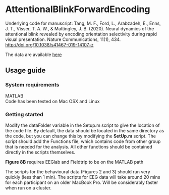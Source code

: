 # AttentionalBlinkForwardEncoding
Underlying code for manuscript: Tang, M. F., Ford, L., Arabzadeh, E., Enns, J. T., Visser, T. A. W., & Mattingley, J. B. (2020). Neural dynamics of the attentional blink revealed by encoding orientation selectivity during rapid visual presentation. Nature Communications, 11(1), 434. http://doi.org/10.1038/s41467-019-14107-z

The data are available [here](https://osf.io/f9g6h/)





## Usage guide 
### System requirements 
MATLAB <br>
Code has been tested on Mac OSX and Linux

### Getting started
Modify the dataFolder variable in the Setup.m script to give the location of the code file. By default, the data should be located in the same directory as the code, but you can change this by modifying the **SetUp.m** script. The script should add the Functions file, which contains code from other group that is needed for the analysis. All other functions should be contained directly in the scripts themselves.

**Figure 8B** requires EEGlab and Fieldtrip to be on the MATLAB path


The scripts for the behavioural data (Figures 2 and 3) should run very quickly (less than 1 min). The scripts for EEG data will take around 20 mins for each participant on an older MacBook Pro. Will be considerably faster when run on a cluster. 
